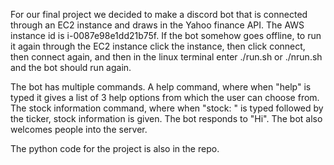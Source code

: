 For our final project we decided to make a discord bot that is connected through an EC2 instance and draws in the Yahoo finance API.
The AWS instance id is i-0087e98e1dd21b75f.
If the bot somehow goes offline, to run it again through the EC2 instance click the instance, then click connect, then connect again, and then in the linux terminal 
enter ./run.sh or ./nrun.sh and the bot should run again. 

The bot has multiple commands. A help command, where when "help" is typed it gives a list of 3 help options from which the user can choose from.
The stock information command, where when "stock: " is typed followed by the ticker, stock information is given. 
The bot responds to "Hi".
The bot also welcomes people into the server. 

The python code for the project is also in the repo.
